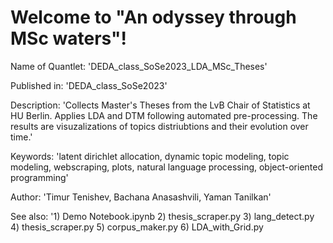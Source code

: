 # Welcome to "An odyssey through MSc waters"!

Name of Quantlet: 'DEDA_class_SoSe2023_LDA_MSc_Theses' 

Published in: 'DEDA_class_SoSe2023'

Description: 'Collects Master's Theses from the LvB Chair of Statistics at HU Berlin. Applies LDA and DTM following automated pre-processing. The results are visuzalizations of topics distriubtions and their evolution over time.'

Keywords: 'latent dirichlet allocation, dynamic topic modeling, topic modeling, webscraping, plots, natural language processing, object-oriented programming'

Author: 'Timur Tenishev, Bachana Anasashvili, Yaman Tanilkan'

See also:  '1) Demo Notebook.ipynb
           2) thesis_scraper.py
           3) lang_detect.py
           4) thesis_scraper.py
           5) corpus_maker.py
           6) LDA_with_Grid.py

          
